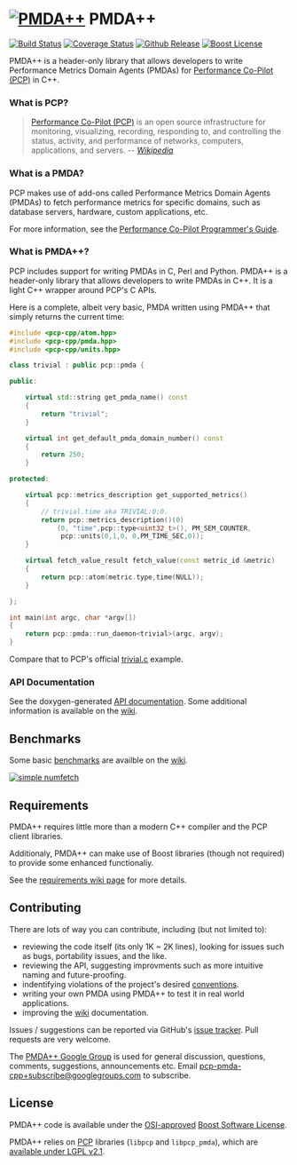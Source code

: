 # [![PMDA++](https://f.cloud.github.com/assets/5195222/1797017/fcae7e82-6a9f-11e3-90e0-191374ae939b.png)](#) PMDA++ 
[![Build Status](http://img.shields.io/travis/pcolby/pcp-pmda-cpp.svg)](https://travis-ci.org/pcolby/pcp-pmda-cpp)
[![Coverage Status](http://img.shields.io/coveralls/pcolby/pcp-pmda-cpp.svg)](https://coveralls.io/r/pcolby/pcp-pmda-cpp)
[![Github Release](http://img.shields.io/github/release/pcolby/pcp-pmda-cpp.svg)](https://github.com/pcolby/pcp-pmda-cpp/releases/latest)
[![Boost License](http://img.shields.io/badge/license-boost-blue.svg)](http://www.boost.org/users/license.html)

PMDA++ is a header-only library that allows developers to write Performance
Metrics Domain Agents (PMDAs) for [Performance Co-Pilot
(PCP)](http://oss.sgi.com/projects/pcp/) in C++.

### What is PCP?

> [Performance Co-Pilot (PCP)](http://oss.sgi.com/projects/pcp/) is an open
source infrastructure for monitoring, visualizing, recording, responding to,
and controlling the status, activity, and performance of networks, computers,
applications, and servers.
-- <cite>[Wikipedia](https://en.wikipedia.org/wiki/Performance_Co-Pilot)</cite>

### What is a PMDA?

PCP makes use of add-ons called Performance Metrics Domain Agents (PMDAs) to
fetch performance metrics for specific domains, such as database servers,
hardware, custom applications, etc.

For more information, see the [Performance Co-Pilot Programmer's
Guide](http://oss.sgi.com/projects/pcp/doc/pcp-programmers-guide.pdf).

### What is PMDA++?

PCP includes support for writing PMDAs in C, Perl and Python.  PMDA++ is a
header-only library that allows developers to write PMDAs in C++.  It is a
light C++ wrapper around PCP's C APIs.

Here is a complete, albeit very basic, PMDA written using PMDA++ that simply
returns the current time:

```c++
#include <pcp-cpp/atom.hpp>
#include <pcp-cpp/pmda.hpp>
#include <pcp-cpp/units.hpp>

class trivial : public pcp::pmda {

public:

    virtual std::string get_pmda_name() const
    {
        return "trivial";
    }

    virtual int get_default_pmda_domain_number() const
    {
        return 250;
    }

protected:

    virtual pcp::metrics_description get_supported_metrics()
    {
        // trivial.time aka TRIVIAL:0:0.
        return pcp::metrics_description()(0)
            (0, "time",pcp::type<uint32_t>(), PM_SEM_COUNTER,
             pcp::units(0,1,0, 0,PM_TIME_SEC,0));
    }

    virtual fetch_value_result fetch_value(const metric_id &metric)
    {
        return pcp::atom(metric.type,time(NULL));
    }

};

int main(int argc, char *argv[])
{
    return pcp::pmda::run_daemon<trivial>(argc, argv);
}
```

Compare that to PCP's official [trivial.c](http://oss.sgi.com/cgi-bin/gitweb.cgi?p=pcp/pcp.git;a=blob;f=src/pmdas/trivial/trivial.c) example.

### API Documentation

See the doxygen-generated [API documentation](
http://pcolby.github.io/pcp-pmda-cpp/api/annotated.html). Some additional
information is available on the [wiki](../../wiki/).

## Benchmarks

Some basic [benchmarks](../../wiki/Benchmarks) are availble on the [wiki](../../wiki/).

[![simple numfetch](https://f.cloud.github.com/assets/5195222/1700167/56531708-5ff7-11e3-8baf-80d1f3c72234.png)](../../wiki/Benchmarks)

## Requirements

PMDA++ requires little more than a modern C++ compiler and the PCP client libraries.

Additionaly, PMDA++ can make use of Boost libraries (though not required) to provide some enhanced functionaliy.

See the [requirements wiki page](https://github.com/pcolby/pcp-pmda-cpp/wiki/Requirements) for more details.

## Contributing

There are lots of way you can contribute, including (but not limited to):
* reviewing the code itself (its only 1K ~ 2K lines), looking for issues such as
bugs, portability issues, and the like.
* reviewing the API, suggesting improvments such as more intuitive naming and
future-proofing.
* indentifying violations of the project's desired [conventions](https://github.com/pcolby/pcp-pmda-cpp/wiki/conventions).
* writing your own PMDA using PMDA++ to test it in real world applications.
* improving the [wiki](https://github.com/pcolby/pcp-pmda-cpp/wiki) documentation.

Issues / suggestions can be reported via GitHub's [issue
tracker](https://github.com/pcolby/pcp-pmda-cpp/issues). Pull requests are very
welcome.

The [PMDA++ Google Group](http://groups.google.com/group/pcp-pmda-cpp/)
is used for general discussion, questions, comments, suggestions, announcements
etc.  Email pcp-pmda-cpp+subscribe@googlegroups.com to subscribe.

## License

PMDA++ code is available under the [OSI-approved](http://opensource.org/licenses/BSL-1.0)
[Boost Software License](http://www.boost.org/users/license.html).

PMDA++ relies on [PCP](http://oss.sgi.com/projects/pcp/)
libraries (`libpcp` and `libpcp_pmda`), which are [available under LGPL v2.1](
http://oss.sgi.com/projects/pcp/faq.html#Q1b).
